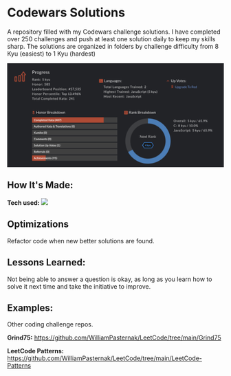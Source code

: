 # Codewars Solutions
A repository filled with my Codewars challenge solutions. I have completed over 250 challenges and push at least one solution daily to keep my skills sharp. The solutions are organized in folders by challenge difficulty from 8 Kyu (easiest) to 1 Kyu (hardest)

<img align="center" src="https://github.com/WilliamPasternak/Codewars-Solutions/blob/master/CW%20Status.png?" alt="Graph Showing Codewars challenge progress">

## How It's Made:

**Tech used:** <img src="https://img.shields.io/static/v1?label=|&message=JAVASCRIPT&color=3c7f5d&style=plastic&logo=javascript"/>

## Optimizations
Refactor code when new better solutions are found.

## Lessons Learned:
Not being able to answer a question is okay, as long as you learn how to solve it next time and take the initiative to improve.

## Examples:
Other coding challenge repos.

**Grind75:** https://github.com/WilliamPasternak/LeetCode/tree/main/Grind75

**LeetCode Patterns:** https://github.com/WilliamPasternak/LeetCode/tree/main/LeetCode-Patterns
